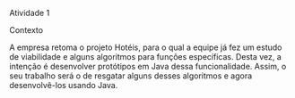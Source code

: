 Atividade 1
 
Contexto

A empresa retoma o projeto Hotéis, para o qual a equipe já fez um estudo de viabilidade e alguns algoritmos para funções específicas. 
Desta vez, a intenção é desenvolver protótipos em Java dessa funcionalidade. 
Assim, o seu trabalho será o de resgatar alguns desses algoritmos e agora desenvolvê-los usando Java.
